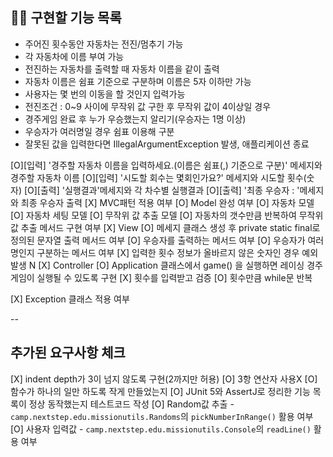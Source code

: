 ## 👩‍💻 구현할 기능 목록

- 주어진 횟수동안 자동차는 전진/멈추기 가능
- 각 자동차에 이름 부여 가능
- 전진하는 자동차를 출력할 때 자동차 이름을 같이 출력
- 자동차 이름은 쉼표 기준으로 구분하며 이름은 5자 이하만 가능
- 사용자는 몇 번의 이동을 할 것인지 입력가능
- 전진조건 : 0~9 사이에 무작위 값 구한 후 무작위 값이 4이상일 경우
- 경주게임 완료 후 누가 우승했는지 알리기(우승자는 1명 이상)
- 우승자가 여러명일 경우 쉼표 이용해 구분
- 잘못된 값을 입력한다면 IllegalArgumentException 발생, 애플리케이션 종료

[O][입력] '경주할 자동차 이름을 입력하세요.(이름은 쉼표(,) 기준으로 구분)' 메세지와 경주할 자동차 이름
[O][입력] '시도할 회수는 몇회인가요?' 메세지와 시도할 횟수(숫자)
[O][출력] '실행결과'메세지와 각 차수별 실행결과
[O][출력] '최종 우승자 : '메세지와 최종 우승자 출력
[X] MVC패턴 적용 여부
[O] Model 완성 여부
[O] 자동차 모델
[O] 자동차 세팅 모델
[O] 무작위 값 추출 모델
[O] 자동차의 갯수만큼 반복하여 무작위 값 추출 메서드 구현 여부
[X] View
[O] 메세지 클래스 생성 후 private static final로 정의된 문자열 출력 메서드 여부
[O] 우승자를 출력하는 메서드 여부
[O] 우승자가 여러 명인지 구분하는 메서드 여부
[X] 입력한 횟수 정보가 올바르지 않은 숫자인 경우 예외 발생 N
[X] Controller
[O] Application 클래스에서 game() 을 실행하면 레이싱 경주게임이 실행될 수 있도록 구현
[X] 횟수를 입력받고 검증
[O] 횟수만큼 while문 반복

[X] Exception 클래스 적용 여부

--

## 추가된 요구사항 체크

[X] indent depth가 3이 넘지 않도록 구현(2까지만 허용)
[O] 3항 연산자 사용X
[O] 함수가 하나의 일만 하도록 작게 만들었는지
[O] JUnit 5와 AssertJ로 정리한 기능 목록이 정상 동작했는지 테스트코드 작성
[O] Random값 추출 - `camp.nextstep.edu.missionutils.Randoms`의 `pickNumberInRange()` 활용 여부
[O] 사용자 입력값 - `camp.nextstep.edu.missionutils.Console`의 `readLine()` 활용 여부
